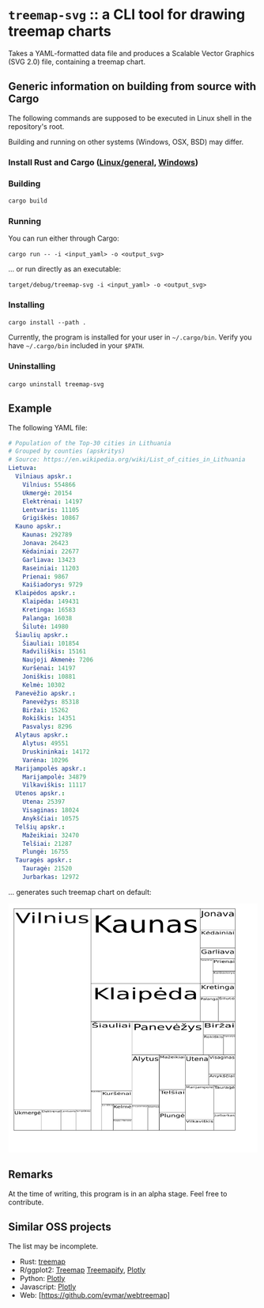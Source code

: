 # `treemap-svg` :: a CLI tool for drawing treemap charts

Takes a YAML-formatted data file and produces a Scalable Vector Graphics (SVG 2.0) file, containing a treemap chart.

## Generic information on building from source with Cargo

The following commands are supposed to be executed in Linux shell in the repository's root.

Building and running on other systems (Windows, OSX, BSD) may differ.

### Install Rust and Cargo ([Linux/general](https://www.rust-lang.org/tools/install), [Windows](https://win.rustup.rs/))

### Building

```bash
cargo build
```

### Running

You can run either through Cargo:

`cargo run -- -i <input_yaml> -o <output_svg>`

... or run directly as an executable:

`target/debug/treemap-svg -i <input_yaml> -o <output_svg>`

### Installing

`cargo install --path .`

Currently, the program is installed for your user in `~/.cargo/bin`. Verify you have `~/.cargo/bin` included in your `$PATH`.

### Uninstalling

`cargo uninstall treemap-svg`


## Example

The following YAML file:

```yaml
# Population of the Top-30 cities in Lithuania
# Grouped by counties (apskritys)
# Source: https://en.wikipedia.org/wiki/List_of_cities_in_Lithuania
Lietuva:
  Vilniaus apskr.:
    Vilnius: 554866
    Ukmergė: 20154
    Elektrėnai: 14197
    Lentvaris: 11105
    Grigiškės: 10867
  Kauno apskr.:
    Kaunas: 292789
    Jonava: 26423
    Kėdainiai: 22677
    Garliava: 13423
    Raseiniai: 11203
    Prienai: 9867
    Kaišiadorys: 9729
  Klaipėdos apskr.:
    Klaipėda: 149431
    Kretinga: 16583
    Palanga: 16038
    Šilutė: 14980
  Šiaulių apskr.:
    Šiauliai: 101854
    Radviliškis: 15161
    Naujoji Akmenė: 7206
    Kuršėnai: 14197
    Joniškis: 10881
    Kelmė: 10302
  Panevėžio apskr.:
    Panevėžys: 85318
    Biržai: 15262
    Rokiškis: 14351
    Pasvalys: 8296
  Alytaus apskr.:
    Alytus: 49551
    Druskininkai: 14172
    Varėna: 10296
  Marijampolės apskr.:
    Marijampolė: 34879
    Vilkaviškis: 11117
  Utenos apskr.:
    Utena: 25397
    Visaginas: 18024
    Anykščiai: 10575
  Telšių apskr.:
    Mažeikiai: 32470
    Telšiai: 21287
    Plungė: 16755
  Tauragės apskr.:
    Tauragė: 21520
    Jurbarkas: 12972
```

... generates such treemap chart on default:

![](example/lt-cities.png)


## Remarks

At the time of writing, this program is in an alpha stage. Feel free to contribute.

## Similar OSS projects

The list may be incomplete.

- Rust: [treemap](https://crates.io/crates/treemap)
- R/ggplot2: [Treemap](https://github.com/mtennekes/treemap) [Treemapify](https://github.com/wilkox/treemapify), [Plotly](https://github.com/plotly/plotly.R)
- Python: [Plotly](https://github.com/plotly/plotly.py)
- Javascript: [Plotly](https://github.com/plotly/plotly.js)
- Web: [https://github.com/evmar/webtreemap]

